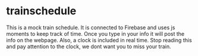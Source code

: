 # trainschedule
This is a mock train schedule.  It is connected to Firebase and uses js moments to keep track of time.  Once you type in your info it will post the info on the webpage.  Also, a clock is included in real time.  Stop reading this and pay attention to the clock, we dont want you to miss your train.
